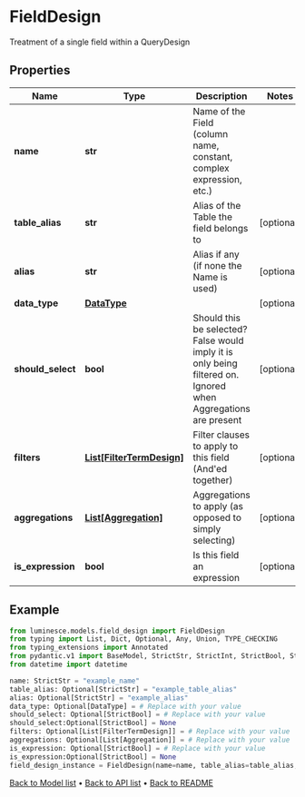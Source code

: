 # FieldDesign

Treatment of a single field within a QueryDesign
## Properties
Name | Type | Description | Notes
------------ | ------------- | ------------- | -------------
**name** | **str** | Name of the Field (column name, constant, complex expression, etc.) | 
**table_alias** | **str** | Alias of the Table the field belongs to | [optional] 
**alias** | **str** | Alias if any (if none the Name is used) | [optional] 
**data_type** | [**DataType**](DataType.md) |  | [optional] 
**should_select** | **bool** | Should this be selected? False would imply it is only being filtered on. Ignored when Aggregations are present | [optional] 
**filters** | [**List[FilterTermDesign]**](FilterTermDesign.md) | Filter clauses to apply to this field (And&#39;ed together) | [optional] 
**aggregations** | [**List[Aggregation]**](Aggregation.md) | Aggregations to apply (as opposed to simply selecting) | [optional] 
**is_expression** | **bool** | Is this field an expression | [optional] 
## Example

```python
from luminesce.models.field_design import FieldDesign
from typing import List, Dict, Optional, Any, Union, TYPE_CHECKING
from typing_extensions import Annotated
from pydantic.v1 import BaseModel, StrictStr, StrictInt, StrictBool, StrictFloat, StrictBytes, Field, validator, ValidationError, conlist, constr
from datetime import datetime

name: StrictStr = "example_name"
table_alias: Optional[StrictStr] = "example_table_alias"
alias: Optional[StrictStr] = "example_alias"
data_type: Optional[DataType] = # Replace with your value
should_select: Optional[StrictBool] = # Replace with your value
should_select:Optional[StrictBool] = None
filters: Optional[List[FilterTermDesign]] = # Replace with your value
aggregations: Optional[List[Aggregation]] = # Replace with your value
is_expression: Optional[StrictBool] = # Replace with your value
is_expression:Optional[StrictBool] = None
field_design_instance = FieldDesign(name=name, table_alias=table_alias, alias=alias, data_type=data_type, should_select=should_select, filters=filters, aggregations=aggregations, is_expression=is_expression)

```

[Back to Model list](../README.md#documentation-for-models) &#8226; [Back to API list](../README.md#documentation-for-api-endpoints) &#8226; [Back to README](../README.md)

